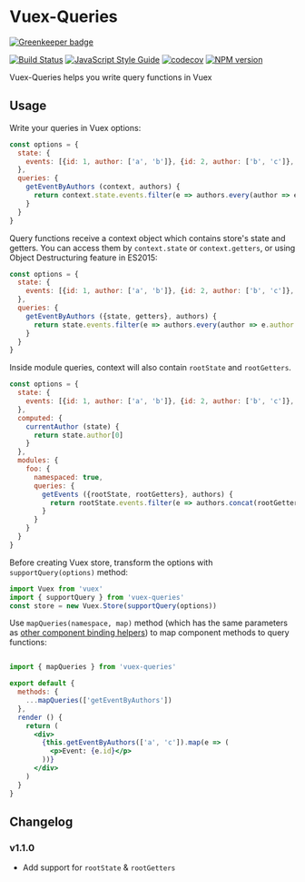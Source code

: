 # Vuex-Queries

[![Greenkeeper badge](https://badges.greenkeeper.io/whtsky/vuex-queries.svg)](https://greenkeeper.io/)

[![Build Status](https://travis-ci.org/whtsky/vuex-queries.svg?branch=master)](https://travis-ci.org/whtsky/vuex-queries)
[![JavaScript Style Guide](https://img.shields.io/badge/code_style-standard-brightgreen.svg)](https://standardjs.com)
[![codecov](https://codecov.io/gh/whtsky/vuex-queries/branch/master/graph/badge.svg)](https://codecov.io/gh/whtsky/vuex-queries)
[![NPM version](https://img.shields.io/npm/v/vuex-queries.svg?style=flat)](https://npmjs.com/package/vuex-queries)


Vuex-Queries helps you write query functions in Vuex

## Usage
Write your queries in Vuex options:
```js
const options = {
  state: {
    events: [{id: 1, author: ['a', 'b']}, {id: 2, author: ['b', 'c']}, {id: 3, author: ['c', 'a']}],
  },
  queries: {
    getEventByAuthors (context, authors) {
      return context.state.events.filter(e => authors.every(author => e.author.includes(author)))
    }
  }
}
```

Query functions receive a context object which contains store's state and getters. You can access them by `context.state` or `context.getters`, or using Object Destructuring feature in ES2015:
```js
const options = {
  state: {
    events: [{id: 1, author: ['a', 'b']}, {id: 2, author: ['b', 'c']}, {id: 3, author: ['c', 'a']}],
  },
  queries: {
    getEventByAuthors ({state, getters}, authors) {
      return state.events.filter(e => authors.every(author => e.author.includes(author)))
    }
  }
}
```

Inside module queries, context will also contain `rootState` and `rootGetters`.
```js
const options = {
  state: {
    events: [{id: 1, author: ['a', 'b']}, {id: 2, author: ['b', 'c']}, {id: 3, author: ['c', 'a']}],
  },
  computed: {
    currentAuthor (state) {
      return state.author[0]
    }
  },
  modules: {
    foo: {
      namespaced: true,
      queries: {
        getEvents ({rootState, rootGetters}, authors) {
          return rootState.events.filter(e => authors.concat(rootGetters.currentAuthor).every(author => e.author.includes(author)))
        }
      }
    }
  }
}
```

Before creating Vuex store, transform the options with `supportQuery(options)` method:
```js
import Vuex from 'vuex'
import { supportQuery } from 'vuex-queries'
const store = new Vuex.Store(supportQuery(options))
```

Use `mapQueries(namespace, map)` method (which has the same parameters as [other component binding helpers](https://vuex.vuejs.org/en/api.html#component-binding-helpers)) to map component methods to query functions:
```jsx

import { mapQueries } from 'vuex-queries'

export default {
  methods: {
    ...mapQueries(['getEventByAuthors'])
  },
  render () {
    return (
      <div>
        {this.getEventByAuthors(['a', 'c']).map(e => (
          <p>Event: {e.id}</p>
        ))}
      </div>
    )
  }
}
```

## Changelog
### v1.1.0

+ Add support for `rootState` & `rootGetters`
